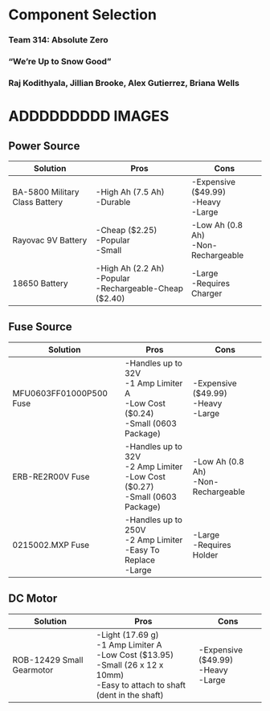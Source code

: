 # Component Selection

### Team 314: Absolute Zero

### “We’re Up to Snow Good”

### Raj Kodithyala, Jillian Brooke, Alex Gutierrez, Briana Wells
# ADDDDDDDDD IMAGES

## Power Source
| **Solution** | **Pros** | **Cons** |
| ---------------------------------------- | --------- | --------- |
| BA-5800 Military Class Battery | -High Ah (7.5 Ah)<br/>-Durable | -Expensive ($49.99)<br/>-Heavy<br/>-Large |
| Rayovac 9V Battery | -Cheap ($2.25)<br/>-Popular<br/>-Small | -Low Ah (0.8 Ah)<br/>-Non-Rechargeable |
| 18650 Battery | -High Ah (2.2 Ah)<br/>-Popular<br/>-Rechargeable-Cheap ($2.40) | -Large<br/>-Requires Charger |

## Fuse Source
| **Solution** | **Pros** | **Cons** |
| ---------------------------------------- | --------- | --------- |
| MFU0603FF01000P500 Fuse | -Handles up to 32V<br/>-1 Amp Limiter A<br/>-Low Cost ($0.24)<br/>-Small (0603 Package) | -Expensive ($49.99)<br/>-Heavy<br/>-Large |
| ERB-RE2R00V Fuse | -Handles up to 32V<br/>-2 Amp Limiter<br/>-Low Cost ($0.27)<br/>-Small (0603 Package) | -Low Ah (0.8 Ah)<br/>-Non-Rechargeable |
| 0215002.MXP Fuse| -Handles up to 250V<br/>-2 Amp Limiter<br/>-Easy To Replace<br/>-Large | -Large<br/>-Requires Holder |

## DC Motor
| **Solution** | **Pros** | **Cons** |
| ---------------------------------------- | --------- | --------- |
| ROB-12429 Small Gearmotor | -Light (17.69 g)<br/>-1 Amp Limiter A<br/>-Low Cost ($13.95)<br/>-Small (26 x 12 x 10mm)<br/>-Easy to attach to shaft (dent in the shaft) | -Expensive ($49.99)<br/>-Heavy<br/>-Large |
